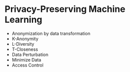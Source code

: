 # Privacy-Preserving Machine Learning

- Anonymization by data transformation
- K-Anonymity
- L-Diversity
- T-Closeness
- Data Perturbation
- Minimize Data
- Access Control
